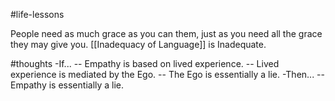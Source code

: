 #life-lessons

People need as much grace as you can them, just as you need all the grace they may give you. [[Inadequacy of Language]] is Inadequate.

#thoughts
-If...
-- Empathy is based on lived experience.
-- Lived experience is mediated by the Ego.
-- The Ego is essentially a lie.
-Then...
-- Empathy is essentially a lie.
